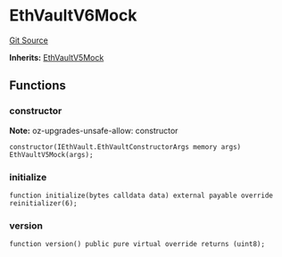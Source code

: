 # EthVaultV6Mock
[Git Source](https://github.com/stakewise/v3-core/blob/c4059a64871829ca60ea58f054baf8eb13d3572a/contracts/mocks/EthVaultV6Mock.sol)

**Inherits:**
[EthVaultV5Mock](/contracts/mocks/EthVaultV5Mock.sol/contract.EthVaultV5Mock.md)


## Functions
### constructor

**Note:**
oz-upgrades-unsafe-allow: constructor


```solidity
constructor(IEthVault.EthVaultConstructorArgs memory args) EthVaultV5Mock(args);
```

### initialize


```solidity
function initialize(bytes calldata data) external payable override reinitializer(6);
```

### version


```solidity
function version() public pure virtual override returns (uint8);
```

